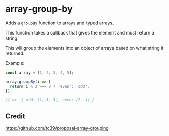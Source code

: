 # array-group-by

Adds a `groupBy` function to arrays and typed arrays.

This function takes a callback that gives the element and must return a string.

This will group the elements into an object of arrays based on what string it returned.

Example:

```ts
const array = [1, 2, 3, 4, 5];

array.groupBy(i => {
  return i % 2 === 0 ? 'even': 'odd';
});

// =>  { odd: [1, 3, 5], even: [2, 4] }
```

## Credit

https://github.com/tc39/proposal-array-grouping